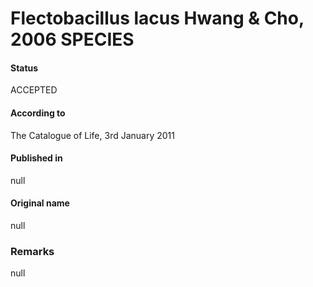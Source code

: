 # Flectobacillus lacus Hwang & Cho, 2006 SPECIES

#### Status
ACCEPTED

#### According to
The Catalogue of Life, 3rd January 2011

#### Published in
null

#### Original name
null

### Remarks
null